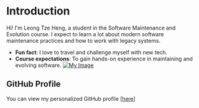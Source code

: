 # Introduction

Hi! I'm Leong Tze Heng, a student in the Software Maintenance
and Evolution course.
I expect to learn a lot about modern software maintenance
practices and how to work with legacy systems.
- **Fun fact**: I love to travel and challenge myself with new tech.
- **Course expectations**: To gain hands-on experience in
maintaining and evolving software.
[![My Image](image.jpg) ](https://github.com/SoftwareMaintenanceEvolution/tutorial-1-CoffeeCode07/blob/profile-upload/Me.jpg)
## GitHub Profile
You can view my personalized GitHub profile
[[here](https://github.com/CoffeeCode07)]
